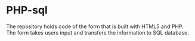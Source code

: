 # PHP-sql

The repository holds code of the form that is built with HTML5 and PHP. The form takes users input and transfers the information to SQL database.
